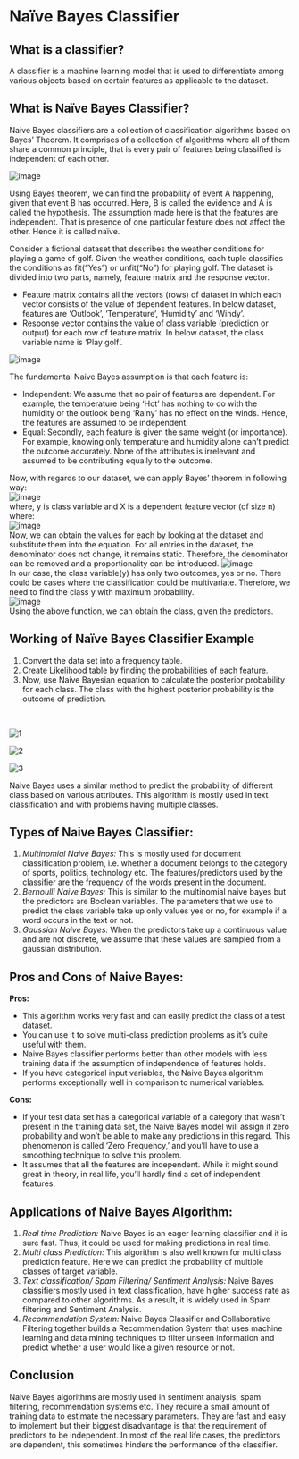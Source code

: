 <h1> Naïve Bayes Classifier </h1>

<h2>What is a classifier? </h2>
A classifier is a machine learning model that is used to differentiate among various objects based on certain features as applicable to the dataset.

<h2>What is Naïve Bayes Classifier? </h2>
Naive Bayes classifiers are a collection of classification algorithms based on Bayes’ Theorem. It comprises of a collection of algorithms where all of them share a common principle, that is every pair of features being classified is independent of each other.

![image](https://user-images.githubusercontent.com/64693139/133974884-5f8c0586-6473-456d-af33-ebc90b61e8d0.png)

Using Bayes theorem, we can find the probability of event A happening, given that event B has occurred. Here, B is called the evidence and A is called the hypothesis. The assumption made here is that the features are independent. That is presence of one particular feature does not affect the other. Hence it is called naïve.

Consider a fictional dataset that describes the weather conditions for playing a game of golf. Given the weather conditions, each tuple classifies the conditions as fit(“Yes”) or unfit(“No”) for playing golf.
The dataset is divided into two parts, namely, feature matrix and the response vector.

<ul>
  <li>Feature matrix contains all the vectors (rows) of dataset in which each vector consists of the value of dependent features. In below dataset, features are ‘Outlook’, ‘Temperature’, ‘Humidity’ and ‘Windy’.</li>
  <li>Response vector contains the value of class variable (prediction or output) for each row of feature matrix. In below dataset, the class variable name is ‘Play golf’. </li>
</ul>

![image](https://user-images.githubusercontent.com/64693139/133975332-157448ba-418b-478e-bb3c-ee6ea0afdb52.png)

The fundamental Naive Bayes assumption is that each feature is:
<ul>
<li>Independent: We assume that no pair of features are dependent. For example, the temperature being ‘Hot’ has nothing to do with the humidity or the outlook being ‘Rainy’ has no effect on the winds. Hence, the features are assumed to be independent.</li>
<li>Equal: Secondly, each feature is given the same weight (or importance). For example, knowing only temperature and humidity alone can’t predict the outcome accurately. None of the attributes is irrelevant and assumed to be contributing equally to the outcome.</li>
</ul>

Now, with regards to our dataset, we can apply Bayes’ theorem in following way: <br>
![image](https://user-images.githubusercontent.com/64693139/133975680-446c7550-5ac8-45b6-b62f-251bdaabcfb2.png) <br>
where, y is class variable and X is a dependent feature vector (of size n) where: <br>
![image](https://user-images.githubusercontent.com/64693139/133975709-c47fafe1-05e1-413b-b3e5-d2d009f93457.png) <br>
Now, we can obtain the values for each by looking at the dataset and substitute them into the equation. For all entries in the dataset, the denominator does not change, it remains static. Therefore, the denominator can be removed and a proportionality can be introduced.
![image](https://user-images.githubusercontent.com/64693139/133975745-be97d4d8-358c-4c63-9d42-db025701a77c.png) <br>
In our case, the class variable(y) has only two outcomes, yes or no. There could be cases where the classification could be multivariate. Therefore, we need to find the class y with maximum probability. <br>
![image](https://user-images.githubusercontent.com/64693139/133975764-b9d406f8-4cf4-4185-b698-d9f7ff73ff0e.png) <br>
Using the above function, we can obtain the class, given the predictors.
<h2> Working of Naïve Bayes Classifier Example </h2>
<ol>
  <li>Convert the data set into a frequency table.</li>
  <li>Create Likelihood table by finding the probabilities of each feature.
  <li>Now, use Naive Bayesian equation to calculate the posterior probability for each class. The class with the highest posterior probability is the outcome of prediction.</li>
</ol>
<br>

![1](https://user-images.githubusercontent.com/64693139/134051352-b5c2d792-9b9f-4349-8e40-ee89aaaf3fd0.jpg)

![2](https://user-images.githubusercontent.com/64693139/134051388-060f0276-c983-4e9a-8140-4f4bce916746.jpg)

![3](https://user-images.githubusercontent.com/64693139/134051409-1fa4a7be-4af5-48a9-badd-54a020184eac.jpg)

Naive Bayes uses a similar method to predict the probability of different class based on various attributes. This algorithm is mostly used in text classification and with problems having multiple classes.

<h2>Types of Naive Bayes Classifier:</h2>
<ol>
  <li><em>Multinomial Naive Bayes:</em> This is mostly used for document classification problem, i.e. whether a document belongs to the category of sports, politics, technology etc. The features/predictors used by the classifier are the frequency of the words present in the document.</li>
  <li><em>Bernoulli Naive Bayes:</em> This is similar to the multinomial naive bayes but the predictors are Boolean variables. The parameters that we use to predict the class variable take up only values yes or no, for example if a word occurs in the text or not.</li>
  <li><em>Gaussian Naive Bayes:</em> When the predictors take up a continuous value and are not discrete, we assume that these values are sampled from a gaussian distribution.</li>
</ol>

<h2>Pros and Cons of Naive Bayes:</h2>
<b>Pros:</b>
<ul>
  <li>This algorithm works very fast and can easily predict the class of a test dataset.</li>
  <li>You can use it to solve multi-class prediction problems as it’s quite useful with them.</li>
  <li>Naive Bayes classifier performs better than other models with less training data if the assumption of independence of features holds.</li>
  <li>If you have categorical input variables, the Naive Bayes algorithm performs exceptionally well in comparison to numerical variables.</li>
</ul>
<b>Cons:</b>
<ul>
  <li>If your test data set has a categorical variable of a category that wasn’t present in the training data set, the Naive Bayes model will assign it zero probability and won’t be able to make any predictions in this regard. This phenomenon is called ‘Zero Frequency,’ and you’ll have to use a smoothing technique to solve this problem.</li>
  <li>It assumes that all the features are independent. While it might sound great in theory, in real life, you’ll hardly find a set of independent features.</li>
</ul>

<h2>Applications of Naive Bayes Algorithm:</h2>
<ol>
  <li><em>Real time Prediction:</em> Naive Bayes is an eager learning classifier and it is sure fast. Thus, it could be used for making predictions in real time. </li>
  <li><em>Multi class Prediction:</em> This algorithm is also well known for multi class prediction feature. Here we can predict the probability of multiple classes of target variable.</li>
  <li><em>Text classification/ Spam Filtering/ Sentiment Analysis:</em> Naive Bayes classifiers mostly used in text classification, have higher success rate as compared to other algorithms. As a result, it is widely used in Spam filtering and Sentiment Analysis.</li>
  <li><em>Recommendation System:</em> Naive Bayes Classifier and Collaborative Filtering together builds a Recommendation System that uses machine learning and data mining techniques to filter unseen information and predict whether a user would like a given resource or not.</li>
</ol>
<h2>Conclusion</h2>
Naive Bayes algorithms are mostly used in sentiment analysis, spam filtering, recommendation systems etc. They require a small amount of training data to estimate the necessary parameters. They are fast and easy to implement but their biggest disadvantage is that the requirement of predictors to be independent. In most of the real life cases, the predictors are dependent, this sometimes hinders the performance of the classifier.
